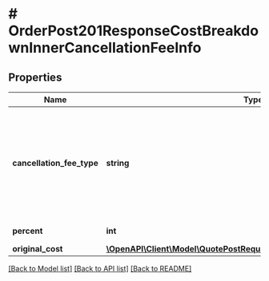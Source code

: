 # # OrderPost201ResponseCostBreakdownInnerCancellationFeeInfo

## Properties

Name | Type | Description | Notes
------------ | ------------- | ------------- | -------------
**cancellation_fee_type** | **string** | &lt;u&gt;The type of the cancellation fee&lt;/u&gt;: &lt;br&gt;             &lt;table&gt;   &lt;tr&gt;&lt;td&gt;regularCancellationFee&lt;/td&gt;          &lt;td&gt;fee for cancellation&lt;/td&gt;&lt;/tr&gt;   &lt;tr&gt;&lt;td&gt;lateCancellationFee&lt;/td&gt;      &lt;td&gt;fee for late cancellation&lt;/td&gt;&lt;/tr&gt;   &lt;tr&gt;&lt;td&gt;freeCancellation&lt;/td&gt;      &lt;td&gt;no cancellation fee&lt;/td&gt;&lt;/tr&gt; &lt;/table&gt; |
**percent** | **int** | The fee percentage of the original cost |
**original_cost** | [**\OpenAPI\Client\Model\QuotePostRequestParcelsInnerItemsListInnerValue**](QuotePostRequestParcelsInnerItemsListInnerValue.md) |  | [optional]

[[Back to Model list]](../../README.md#models) [[Back to API list]](../../README.md#endpoints) [[Back to README]](../../README.md)
